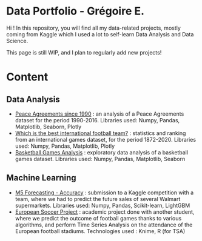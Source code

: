 # Data Portfolio - Grégoire E.

Hi ! In this repository, you will find all my data-related projects, mostly coming from Kaggle which I used a lot to self-learn Data Analysis and Data Science. 

This page is still WIP, and I plan to regularly add new projects!

# Content

## Data Analysis

- [Peace Agreements since 1990](https://nbviewer.jupyter.org/github/IgorMacGregor/Data-Portfolio/blob/master/projects/peace-in-the-world-since-1990.ipynb) : an analysis of a Peace Agreements dataset for the period 1990-2016. Libraries used: Numpy, Pandas, Matplotlib, Seaborn, Plotly
- [Which is the best international football team?](https://nbviewer.jupyter.org/github/IgorMacGregor/Data-Portfolio/blob/master/projects/which-is-the-best-international-football-team.ipynb) : statistics and ranking from an international games dataset, for the period 1872-2020. Libraries used: Numpy, Pandas, Matplotlib, Plotly
- [Basketball Games Analysis](https://github.com/IgorMacGregor/Data-Portfolio/blob/master/projects/2020-march-madness-eda.ipynb) : exploratory data analysis of a basketball games dataset. Libraries used: Numpy, Pandas, Matplotlib, Seaborn

## Machine Learning

- [M5 Forecasting - Accuracy](https://github.com/IgorMacGregor/Data-Portfolio/blob/master/projects/m5-forecasting-accuracy.ipynb) : submission to a Kaggle competition with a team, where we had to predict the future sales of several Walmart supermarkets. Libraries used: Numpy, Pandas, Scikit-learn, LightGBM
- [European Soccer Project](https://github.com/IgorMacGregor/Data-Portfolio/blob/master/projects/European%20Soccer%20Prediction.pdf) : academic project done with another student, where we predict the outcome of football games thanks to various algorithms, and perform Time Series Analysis on the attendance of the European football stadiums. Technologies used : Knime, R (for TSA)

